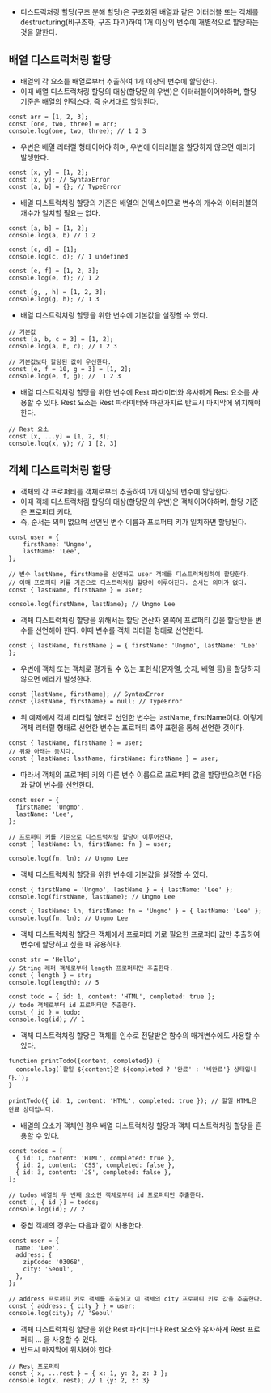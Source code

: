 - 디스트럭처링 할당(구조 분해 할당)은 구조화된 배열과 같은 이터러블 또는 객체를 destructuring(비구조화, 구조 파괴)하여 1개 이상의 변수에 개별적으로 할당하는 것을 말한다.

## 배열 디스트럭처링 할당
- 배열의 각 요소를 배열로부터 추출하여 1개 이상의 변수에 할당한다.
- 이때 배열 디스트럭처링 할당의 대상(할당문의 우변)은 이터러블이어야하며, 할당 기준은 배열의 인덱스다. 즉 순서대로 할당된다.
```
const arr = [1, 2, 3];
const [one, two, three] = arr;
console.log(one, two, three); // 1 2 3
```

- 우변은 배열 리터럴 형태이어야 하며, 우변에 이터러블을 할당하지 않으면 에러가 발생한다.
```
const [x, y] = [1, 2];
const [x, y]; // SyntaxError
const [a, b] = {}; // TypeError
```

- 배열 디스트럭처링 할당의 기준은 배열의 인덱스이므로 변수의 개수와 이터러블의 개수가 일치할 필요는 없다. 
```
const [a, b] = [1, 2];
console.log(a, b) // 1 2

const [c, d] = [1];
console.log(c, d); // 1 undefined

const [e, f] = [1, 2, 3];
console.log(e, f); // 1 2

const [g, , h] = [1, 2, 3];
console.log(g, h); // 1 3
```

- 배열 디스트럭처링 할당을 위한 변수에 기본값을 설정할 수 있다.
```
// 기본값
const [a, b, c = 3] = [1, 2];
console.log(a, b, c); // 1 2 3

// 기본값보다 할당된 값이 우선한다.
const [e, f = 10, g = 3] = [1, 2];
console.log(e, f, g); //  1 2 3
```

- 배열 디스트럭처링 할당을 위한 변수에 Rest 파라미터와 유사하게 Rest 요소를 사용할 수 있다.
Rest 요소는 Rest 파라미터와 마찬가지로 반드시 마지막에 위치해야 한다.

```
// Rest 요소
const [x, ...y] = [1, 2, 3];
console.log(x, y); // 1 [2, 3]
```

## 객체 디스트럭처링 할당
- 객체의 각 프로퍼티를 객체로부터 추출하여 1개 이상의 변수에 할당한다.
- 이때 객체 디스트럭처림 할당의 대상(할당문의 우변)은 객체이어야하며, 할당 기준은 프로퍼티 키다.
- 즉, 순서는 의미 없으며 선언된 변수 이름과 프로퍼티 키가 일치하면 할당된다.

```
const user = {
	firstName: 'Ungmo',
	lastName: 'Lee',
};

// 변수 lastName, firstName을 선언하고 user 객체를 디스트럭처링하여 할당한다.
// 이때 프로퍼티 키를 기준으로 디스트럭처링 할당이 이루어진다. 순서는 의미가 없다.
const { lastName, firstName } = user;

console.log(firstName, lastName); // Ungmo Lee
```

- 객체 디스트럭처링 할당을 위해서는 할당 연산자 왼쪽에 프로퍼티 값을 할당받을 변수를 선언해야 한다. 이때 변수를 객체 리터럴 형태로 선언한다.
```
const { lastName, firstName } = { firstName: 'Ungmo', lastName: 'Lee' };
```
- 우변에 객체 또는 객체로 평가될 수 있는 표현식(문자열, 숫자, 배열 등)을 할당하지 않으면 에러가 발생한다.
```
const {lastName, firstName}; // SyntaxError
const {lastName, firstName} = null; // TypeError
```

- 위 예제에서 객체 리터럴 형태로 선언한 변수는 lastName, firstName이다. 이렇게 객체 리터럴 형태로 선언한 변수는 프로퍼티 축약 표현을 통해 선언한 것이다.
```
const { lastName, firstName } = user;
// 위와 아래는 동치다.
const { lastName: lastName, firstName: firstName } = user;
```

- 따라서 객체의 프로퍼티 키와 다른 변수 이름으로 프로퍼티 값을 할당받으려면 다음과 같이 변수를 선언한다.
```
const user = {
  firstName: 'Ungmo',
  lastName: 'Lee',
};

// 프로퍼티 키를 기준으로 디스트럭처링 할당이 이루어진다.
const { lastName: ln, firstName: fn } = user;

console.log(fn, ln); // Ungmo Lee
```

- 객체 디스트럭처링 할당을 위한 변수에 기본값을 설정할 수 있다.
```
const { firstName = 'Ungmo', lastName } = { lastName: 'Lee' };
console.log(firstName, lastName); // Ungmo Lee

const { lastName: ln, firstName: fn = 'Ungmo' } = { lastName: 'Lee' };
console.log(fn, ln); // Ungmo Lee
```

- 객체 디스트럭처링 할당은 객체에서 프로퍼티 키로 필요한 프로퍼티 값만 추출하여 변수에 할당하고 싶을 때 유용하다.
```
const str = 'Hello';
// String 래퍼 객체로부터 length 프로퍼티만 추출한다.
const { length } = str;
console.log(length); // 5

const todo = { id: 1, content: 'HTML', completed: true };
// todo 객체로부터 id 프로퍼티만 추출한다.
const { id } = todo;
console.log(id); // 1
```

- 객체 디스트럭처링 할당은 객체를 인수로 전달받은 함수의 매개변수에도 사용할 수 있다.
```
function printTodo({content, completed}) {
  console.log(`할일 ${content}은 ${completed ? '완료' : '비완료'} 상태입니다.`);
}

printTodo({ id: 1, content: 'HTML', completed: true }); // 할일 HTML은 완료 상태입니다.
```

- 배열의 요소가 객체인 경우 배열 디스트럭처링 할당과 객체 디스트럭처링 할당을 혼용할 수 있다.
```
const todos = [
  { id: 1, content: 'HTML', completed: true },
  { id: 2, content: 'CSS', completed: false },
  { id: 3, content: 'JS', completed: false },
];

// todos 배열의 두 번째 요소인 객체로부터 id 프로퍼티만 추출한다.
const [, { id }] = todos;
console.log(id); // 2
```

- 중첩 객체의 경우는 다음과 같이 사용한다.
```
const user = {
  name: 'Lee',
  address: {
    zipCode: '03068',
    city: 'Seoul',
  },
};

// address 프로퍼티 키로 객체를 추출하고 이 객체의 city 프로퍼티 키로 값을 추출한다.
const { address: { city } } = user;
console.log(city); // 'Seoul'
```

- 객체 디스트럭처링 할당을 위한 Rest 파라미터나 Rest 요소와 유사하게 Rest 프로퍼티 ... 을 사용할 수 있다.
- 반드시 마지막에 위치해야 한다.
```
// Rest 프로퍼티
const { x, ...rest } = { x: 1, y: 2, z: 3 };
console.log(x, rest); // 1 {y: 2, z: 3}
```
